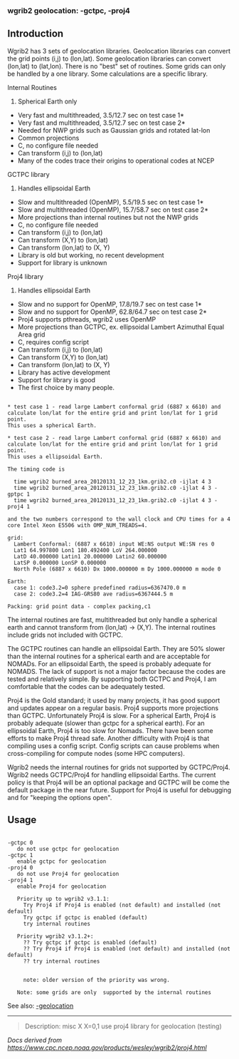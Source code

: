 ### wgrib2 geolocation: -gctpc, -proj4

## Introduction

Wgrib2 has 3 sets of geolocation libraries. Geolocation libraries
can convert the grid points (i,j) to (lon,lat).
Some geolocation libraries can convert (lon,lat) to (lat,lon).
There is no "best" set of routines. Some grids can only be handled
by a one library. Some calculations are a specific library.

Internal Routines

1. Spherical Earth only

- Very fast and multithreaded, 3.5/12.7 sec on test case 1\*
- Very fast and multithreaded, 3.5/12.7 sec on test case 2\*
- Needed for NWP grids such as Gaussian grids and rotated lat-lon
- Common projections
- C, no configure file needed
- Can transform (i,j) to (lon,lat)
- Many of the codes trace their origins to operational codes at NCEP

GCTPC library

1. Handles ellipsoidal Earth

- Slow and multithreaded (OpenMP), 5.5/19.5 sec on test case 1\*
- Slow and multithreaded (OpenMP), 15.7/58.7 sec on test case 2\*
- More projections than internal routines but not the NWP grids
- C, no configure file needed
- Can transform (i,j) to (lon,lat)
- Can transform (X,Y) to (lon,lat)
- Can transform (lon,lat) to (X, Y)
- Library is old but working, no recent development
- Support for library is unknown

Proj4 library

1. Handles ellipsoidal Earth

- Slow and no support for OpenMP, 17.8/19.7 sec on test case 1\*
- Slow and no support for OpenMP, 62.8/64.7 sec on test case 2\*
- Proj4 supports pthreads, wgrib2 uses OpenMP
- More projections than GCTPC, ex. ellipsoidal Lambert Azimuthal Equal Area grid
- C, requires config script
- Can transform (i,j) to (lon,lat)
- Can transform (X,Y) to (lon,lat)
- Can transform (lon,lat) to (X, Y)
- Library has active development
- Support for library is good
- The first choice by many people.

```

* test case 1 - read large Lambert conformal grid (6887 x 6610) and
calculate lon/lat for the entire grid and print lon/lat for 1 grid point.
This uses a spherical Earth.

* test case 2 - read large Lambert conformal grid (6887 x 6610) and
calculate lon/lat for the entire grid and print lon/lat for 1 grid point.
This uses a ellipsoidal Earth.

The timing code is

  time wgrib2 burned_area_20120131_12_23_1km.grib2.c0 -ijlat 4 3
  time wgrib2 burned_area_20120131_12_23_1km.grib2.c0 -ijlat 4 3 -gptpc 1
  time wgrib2 burned_area_20120131_12_23_1km.grib2.c0 -ijlat 4 3 -proj4 1

and the two numbers correspond to the wall clock and CPU times for a 4
core Intel Xeon E5506 with OMP_NUM_TREADS=4.

grid:
  Lambert Conformal: (6887 x 6610) input WE:NS output WE:SN res 0
  Lat1 64.997800 Lon1 180.492400 LoV 264.000000
  LatD 40.000000 Latin1 20.000000 Latin2 60.000000
  LatSP 0.000000 LonSP 0.000000
  North Pole (6887 x 6610) Dx 1000.000000 m Dy 1000.000000 m mode 0

Earth:
  case 1: code3.2=0 sphere predefined radius=6367470.0 m
  case 2: code3.2=4 IAG-GRS80 ave radius=6367444.5 m

Packing: grid point data - complex packing,c1

```

The internal routines are fast, multithreaded but only handle
a spherical earth and cannot transform from (lon,lat) -> (X,Y).
The internal routines include grids not included with GCTPC.

The GCTPC routines can handle an ellipsoidal Earth. They are
50% slower than the internal routines for a spherical earth and
are acceptable for NOMADs. For an ellipsoidal Earth, the speed is
probably adequate for NOMADS. The lack of support is not a major factor
because the codes are tested and relatively simple. By supporting
both GCTPC and Proj4, I am comfortable that the codes can be
adequately tested.

Proj4 is the Gold standard; it used by many projects, it has
good support and updates appear on a regular basis. Proj4 supports
more projections than GCTPC. Unfortunately Proj4 is slow. For a
spherical Earth, Proj4 is probably adequate (slower than gctpc
for a spherical earth). For an ellipsoidal Earth, Proj4 is
too slow for Nomads. There have been some efforts to make Proj4
thread safe. Another difficulty with Proj4 is that compiling
uses a config script. Config scripts can cause problems
when cross-compiling for compute nodes (some HPC computers).

Wgrib2 needs the internal routines for grids not supported by
GCTPC/Proj4. Wgrib2 needs GCTPC/Proj4 for handling ellipsoidal
Earths. The current policy is that Proj4 will be an optional
package and GCTPC will be come the default package in the
near future. Support for Proj4 is useful for debugging and
for "keeping the options open".

## Usage

```

-gctpc 0
   do not use gctpc for geolocation
-gctpc 1
   enable gctpc for geolocation
-proj4 0
   do not use Proj4 for geolocation
-proj4 1
   enable Proj4 for geolocation

   Priority up to wgrib2 v3.1.1:
     Try Proj4 if Proj4 is enabled (not default) and installed (not default)
     Try gctpc if gctpc is enabled (default)
     try internal routines

   Priority wgrib2 v3.1.2+:
     ?? Try gctpc if gctpc is enabled (default)
     ?? Try Proj4 if Proj4 is enabled (not default) and installed (not default)
     ?? try internal routines


     note: older version of the priority was wrong.

   Note: some grids are only  supported by the internal routines

```

See also:
[-geolocation](./geolocation.md)

---

> Description: misc X X=0,1 use proj4 library for geolocation (testing)

_Docs derived from <https://www.cpc.ncep.noaa.gov/products/wesley/wgrib2/proj4.html>_
